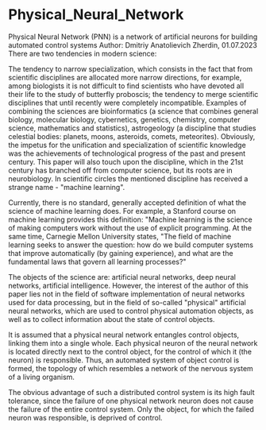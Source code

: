 # Physical_Neural_Network
Physical Neural Network (PNN) is a network of artificial neurons for building automated control systems
Author: Dmitriy Anatolievich Zherdin, 01.07.2023
There are two tendencies in modern science:

The tendency to narrow specialization, which consists in the fact that from scientific disciplines are allocated more narrow directions, for example, among biologists it is not difficult to find scientists who have devoted all their life to the study of butterfly proboscis;
the tendency to merge scientific disciplines that until recently were completely incompatible. Examples of combining the sciences are bioinformatics (a science that combines general biology, molecular biology, cybernetics, genetics, chemistry, computer science, mathematics and statistics), astrogeology (a discipline that studies celestial bodies: planets, moons, asteroids, comets, meteorites). Obviously, the impetus for the unification and specialization of scientific knowledge was the achievements of technological progress of the past and present century.
This paper will also touch upon the discipline, which in the 21st century has branched off from computer science, but its roots are in neurobiology. In scientific circles the mentioned discipline has received a strange name - "machine learning".

Currently, there is no standard, generally accepted definition of what the science of machine learning does. For example, a Stanford course on machine learning provides this definition: "Machine learning is the science of making computers work without the use of explicit programming. At the same time, Carnegie Mellon University states, "The field of machine learning seeks to answer the question: how do we build computer systems that improve automatically (by gaining experience), and what are the fundamental laws that govern all learning processes?"

The objects of the science are: artificial neural networks, deep neural networks, artificial intelligence. However, the interest of the author of this paper lies not in the field of software implementation of neural networks used for data processing, but in the field of so-called "physical" artificial neural networks, which are used to control physical automation objects, as well as to collect information about the state of control objects.

It is assumed that a physical neural network entangles control objects, linking them into a single whole. Each physical neuron of the neural network is located directly next to the control object, for the control of which it (the neuron) is responsible. Thus, an automated system of object control is formed, the topology of which resembles a network of the nervous system of a living organism.

The obvious advantage of such a distributed control system is its high fault tolerance, since the failure of one physical network neuron does not cause the failure of the entire control system. Only the object, for which the failed neuron was responsible, is deprived of control.
